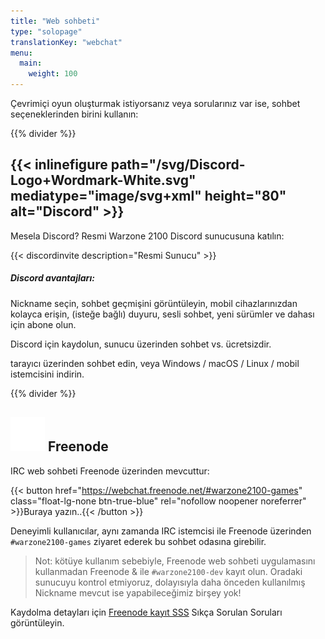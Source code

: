 ```yaml
---
title: "Web sohbeti"
type: "solopage"
translationKey: "webchat"
menu:
  main:
    weight: 100
---
```


Çevrimiçi oyun oluşturmak istiyorsanız veya sorularınız var ise, sohbet seçeneklerinden birini kullanın:

{{% divider %}}

## {{< inlinefigure path="/svg/Discord-Logo+Wordmark-White.svg" mediatype="image/svg+xml" height="80" alt="Discord" >}}

Mesela Discord? Resmi Warzone 2100 Discord sunucusuna katılın:

{{< discordinvite description="Resmi Sunucu" >}}

##### Discord avantajları:

Nickname seçin, sohbet geçmişini görüntüleyin, mobil cihazlarınızdan kolayca erişin, (isteğe bağlı) duyuru, sesli sohbet, yeni sürümler ve dahası için abone olun.

Discord için kaydolun, sunucu üzerinden sohbet vs. ücretsizdir.

tarayıcı üzerinden sohbet edin, veya Windows / macOS / Linux / mobil istemcisini indirin.

{{% divider %}}

## <img src="/img/ftirc-online.svg" height="55" width="55" alt="#irc" /> Freenode

IRC web sohbeti Freenode üzerinden mevcuttur:

{{< button href="https://webchat.freenode.net/#warzone2100-games" class="float-lg-none btn-true-blue" rel="nofollow noopener noreferrer" >}}Buraya yazın..{{< /button >}}

Deneyimli kullanıcılar, aynı zamanda IRC istemcisi ile Freenode üzerinden `#warzone2100-games` ziyaret ederek bu sohbet odasına girebilir.

> Not: kötüye kullanım sebebiyle, Freenode web sohbeti uygulamasını kullanmadan Freenode & ile `#warzone2100-dev` kayıt olun. Oradaki sunucuyu kontrol etmiyoruz, dolayısıyla daha önceden kullanılmış Nickname mevcut ise yapabileceğimiz birşey yok!

Kaydolma detayları için [Freenode kayıt SSS](https://freenode.net/kb/answer/registration) Sıkça Sorulan Soruları görüntüleyin.

